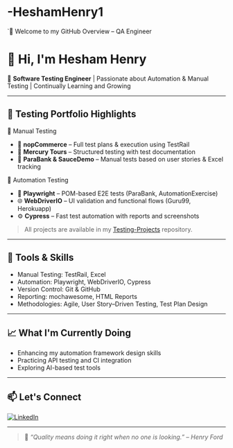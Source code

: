 # -HeshamHenry1
`👋 Welcome to my GitHub Overview – QA Engineer
# 👋 Hi, I'm Hesham Henry

🎯 **Software Testing Engineer** | Passionate about Automation & Manual Testing | Continually Learning and Growing

---

## 🧪 Testing Portfolio Highlights

🔹 Manual Testing  
- 📌 **nopCommerce** – Full test plans & execution using TestRail  
- 📌 **Mercury Tours** – Structured testing with test documentation  
- 📌 **ParaBank & SauceDemo** – Manual tests based on user stories & Excel tracking  

🔹 Automation Testing  
- 🤖 **Playwright** – POM-based E2E tests (ParaBank, AutomationExercise)  
- 🌐 **WebDriverIO** – UI validation and functional flows (Guru99, Herokuapp)  
- ⚙️ **Cypress** – Fast test automation with reports and screenshots  

> All projects are available in my [Testing-Projects](https://github.com/HeshamHenry1/Testing-Projects) repository.

---

## 🧰 Tools & Skills

- Manual Testing: TestRail, Excel  
- Automation: Playwright, WebDriverIO, Cypress  
- Version Control: Git & GitHub  
- Reporting: mochawesome, HTML Reports  
- Methodologies: Agile, User Story–Driven Testing, Test Plan Design

---

## 📈 What I'm Currently Doing

- Enhancing my automation framework design skills  
- Practicing API testing and CI integration  
- Exploring AI-based test tools

---

## 📫 Let's Connect

[![LinkedIn](https://img.shields.io/badge/LinkedIn-blue?style=flat&logo=linkedin)](https://www.linkedin.com/in/hesham-henry-413621204)

---
> 🧠 *“Quality means doing it right when no one is looking.” – Henry Ford*

